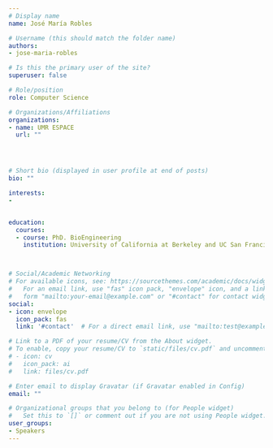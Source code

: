 ```yaml
---
# Display name
name: José María Robles

# Username (this should match the folder name)
authors:
- jose-maria-robles

# Is this the primary user of the site?
superuser: false

# Role/position
role: Computer Science

# Organizations/Affiliations
organizations:
- name: UMR ESPACE
  url: ""




# Short bio (displayed in user profile at end of posts)
bio: ""

interests:
-


education:
  courses:
  - course: PhD. BioEngineering
    institution: University of California at Berkeley and UC San Francisco



# Social/Academic Networking
# For available icons, see: https://sourcethemes.com/academic/docs/widgets/#icons
#   For an email link, use "fas" icon pack, "envelope" icon, and a link in the
#   form "mailto:your-email@example.com" or "#contact" for contact widget.
social:
- icon: envelope
  icon_pack: fas
  link: '#contact'  # For a direct email link, use "mailto:test@example.org".

# Link to a PDF of your resume/CV from the About widget.
# To enable, copy your resume/CV to `static/files/cv.pdf` and uncomment the lines below.
# - icon: cv
#   icon_pack: ai
#   link: files/cv.pdf

# Enter email to display Gravatar (if Gravatar enabled in Config)
email: ""

# Organizational groups that you belong to (for People widget)
#   Set this to `[]` or comment out if you are not using People widget.
user_groups:
- Speakers
---
```


